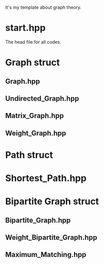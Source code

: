 It's my template about graph theory.
# start.hpp
The head file for all codes.
# Graph struct
## Graph.hpp
## Undirected_Graph.hpp
## Matrix_Graph.hpp
## Weight_Graph.hpp
# Path struct
# Shortest_Path.hpp
# Bipartite Graph struct
## Bipartite_Graph.hpp
## Weight_Bipartite_Graph.hpp
## Maximum_Matching.hpp
